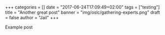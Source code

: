 +++
categories = []
date = "2017-06-24T17:09:49+02:00"
tags = ["testing"]
title = "Another great post"
banner = "img/oslc/gathering-experts.png"
draft = false
author = "Jail"
+++

Example post
